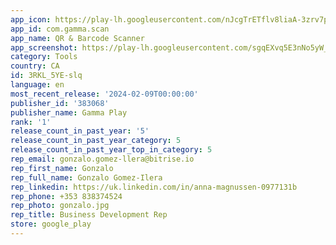 ```yaml
---
app_icon: https://play-lh.googleusercontent.com/nJcgTrETflv8liaA-3zrv7po7NyfKDMpMswbazxx6oWGnNAzT4D1mPniyX0nOrE-YnaV
app_id: com.gamma.scan
app_name: QR & Barcode Scanner
app_screenshot: https://play-lh.googleusercontent.com/sgqEXvq5E3nNo5yW_fl1Dd28BKURQQ092BN7lFEIwkiNZUkM5jT04BrESE67yIv_cQ
category: Tools
country: CA
id: 3RKL_5YE-slq
language: en
most_recent_release: '2024-02-09T00:00:00'
publisher_id: '383068'
publisher_name: Gamma Play
rank: '1'
release_count_in_past_year: '5'
release_count_in_past_year_category: 5
release_count_in_past_year_top_in_category: 5
rep_email: gonzalo.gomez-llera@bitrise.io
rep_first_name: Gonzalo
rep_full_name: Gonzalo Gomez-Ilera
rep_linkedin: https://uk.linkedin.com/in/anna-magnussen-0977131b
rep_phone: +353 838374524
rep_photo: gonzalo.jpg
rep_title: Business Development Rep
store: google_play
---
```

